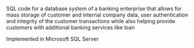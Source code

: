 SQL code for a database system of a banking enterprise that allows for mass storage of customer and internal company data, user authentication and integrity of the customer transactions while also helping provide customers with additional banking services like loan

Implemented in Microsoft SQL Server
